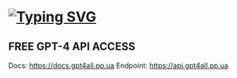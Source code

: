 # [![Typing SVG](https://readme-typing-svg.herokuapp.com?color=%2336BCF7&lines=GPT4ALL)](https://git.io/typing-svg)

## FREE GPT-4 API ACCESS

Docs: https://docs.gpt4all.pp.ua
Endpoint: https://api.gpt4all.pp.ua
